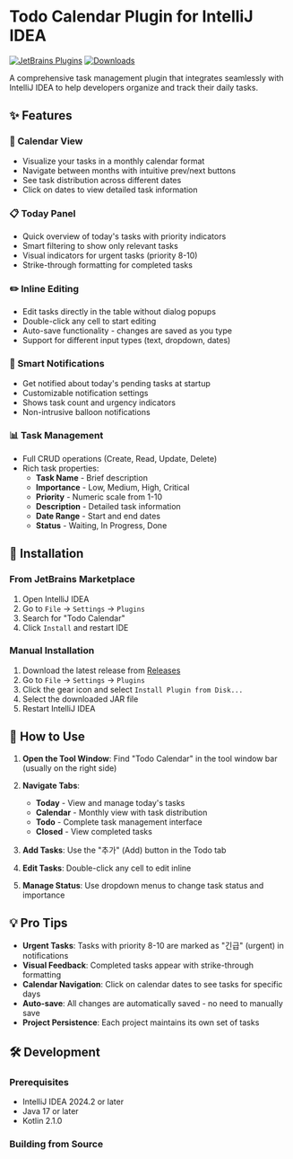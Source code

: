 # Todo Calendar Plugin for IntelliJ IDEA

[![JetBrains Plugins](https://img.shields.io/jetbrains/plugin/v/com.benson.todo-calendar.svg)](https://plugins.jetbrains.com/plugin/com.benson.todo-calendar)
[![Downloads](https://img.shields.io/jetbrains/plugin/d/com.benson.todo-calendar.svg)](https://plugins.jetbrains.com/plugin/com.benson.todo-calendar)

A comprehensive task management plugin that integrates seamlessly with IntelliJ IDEA to help developers organize and track their daily tasks.

## ✨ Features

### 📅 Calendar View
- Visualize your tasks in a monthly calendar format
- Navigate between months with intuitive prev/next buttons
- See task distribution across different dates
- Click on dates to view detailed task information

### 📋 Today Panel
- Quick overview of today's tasks with priority indicators
- Smart filtering to show only relevant tasks
- Visual indicators for urgent tasks (priority 8-10)
- Strike-through formatting for completed tasks

### ✏️ Inline Editing
- Edit tasks directly in the table without dialog popups
- Double-click any cell to start editing
- Auto-save functionality - changes are saved as you type
- Support for different input types (text, dropdown, dates)

### 🎯 Smart Notifications
- Get notified about today's pending tasks at startup
- Customizable notification settings
- Shows task count and urgency indicators
- Non-intrusive balloon notifications

### 📊 Task Management
- Full CRUD operations (Create, Read, Update, Delete)
- Rich task properties:
  - **Task Name** - Brief description
  - **Importance** - Low, Medium, High, Critical
  - **Priority** - Numeric scale from 1-10
  - **Description** - Detailed task information
  - **Date Range** - Start and end dates
  - **Status** - Waiting, In Progress, Done

## 🚀 Installation

### From JetBrains Marketplace
1. Open IntelliJ IDEA
2. Go to `File` → `Settings` → `Plugins`
3. Search for "Todo Calendar"
4. Click `Install` and restart IDE

### Manual Installation
1. Download the latest release from [Releases](https://github.com/benson/todo-calendar/releases)
2. Go to `File` → `Settings` → `Plugins`
3. Click the gear icon and select `Install Plugin from Disk...`
4. Select the downloaded JAR file
5. Restart IntelliJ IDEA

## 📖 How to Use

1. **Open the Tool Window**: Find "Todo Calendar" in the tool window bar (usually on the right side)

2. **Navigate Tabs**:
   - **Today** - View and manage today's tasks
   - **Calendar** - Monthly view with task distribution
   - **Todo** - Complete task management interface
   - **Closed** - View completed tasks

3. **Add Tasks**: Use the "추가" (Add) button in the Todo tab

4. **Edit Tasks**: Double-click any cell to edit inline

5. **Manage Status**: Use dropdown menus to change task status and importance

## 💡 Pro Tips

- **Urgent Tasks**: Tasks with priority 8-10 are marked as "긴급" (urgent) in notifications
- **Visual Feedback**: Completed tasks appear with strike-through formatting
- **Calendar Navigation**: Click on calendar dates to see tasks for specific days
- **Auto-save**: All changes are automatically saved - no need to manually save
- **Project Persistence**: Each project maintains its own set of tasks

## 🛠️ Development

### Prerequisites
- IntelliJ IDEA 2024.2 or later
- Java 17 or later
- Kotlin 2.1.0

### Building from Source
